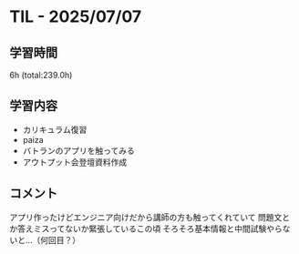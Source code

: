 # TIL - 2025/07/07

## 学習時間
6h (total:239.0h)

## 学習内容
- カリキュラム復習
- paiza
- バトランのアプリを触ってみる
- アウトプット会登壇資料作成

## コメント
アプリ作ったけどエンジニア向けだから講師の方も触ってくれていて
問題文とか答えミスってないか緊張しているこの頃 
そろそろ基本情報と中間試験やらないと…（何回目？） 
